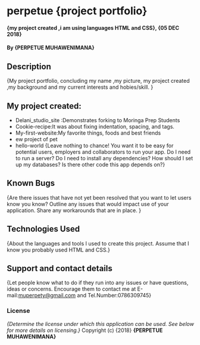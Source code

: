 # perpetue {project portfolio}
#### {my project created ,i am using languages HTML and CSS}, {05 DEC 2018}
#### By **{PERPETUE MUHAWENIMANA}**
## Description
{My project portfolio, concluding my name ,my picture,  my project created ,my background and my current interests and hobies/skill. }
## My project created:
* Delani_studio_site :Demonstrates forking to Moringa Prep Students
* Cookie-recipe:It was about fixing indentation, spacing, and tags.
* My-first-website:My favorite things, foods and best friends
* ew project of pet
* hello-world
{Leave nothing to chance! You want it to be easy for potential users, employers and collaborators to run your app. Do I need to run a server? Do I need to install any dependencies? How should I set up my databases? Is there other code this app depends on?}
## Known Bugs
{Are there issues that have not yet been resolved that you want to let users know you know? Outline any issues that would impact use of your application. Share any workarounds that are in place. }
## Technologies Used
{About the languages and tools I used to create this project. Assume that I know you probably used HTML and CSS.}
## Support and contact details
{Let people know what to do if they run into any issues or have questions, ideas or concerns.  Encourage them to contact me at E-mail:muperpety@gmail.com and Tel.Number:0786309745}
### License
*{Determine the license under which this application can be used.  See below for more details on licensing.}*
Copyright (c) {2018} **{PERPETUE MUHAWENIMANA}**
  
